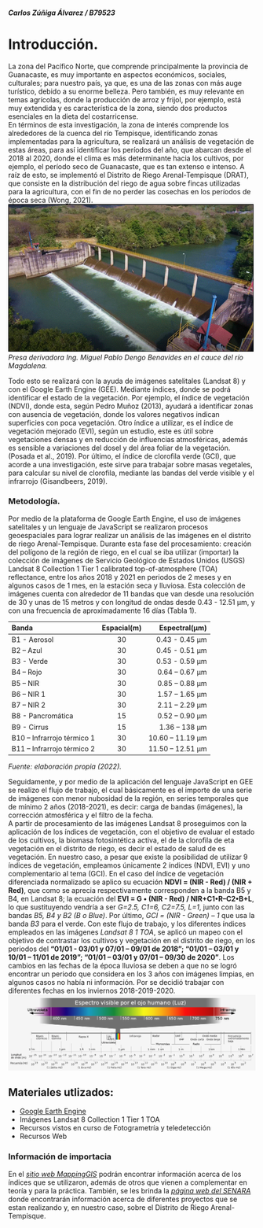 #####                                                                                                                      Carlos Zúñiga Álvarez / B79523
# Introducción.
La zona del Pacífico Norte, que comprende principalmente la provincia de Guanacaste, es muy importante en aspectos económicos, sociales, culturales; para nuestro país, ya que, es una de las zonas con más auge turístico, debido a su enorme belleza. Pero también, es muy relevante en temas agrícolas, donde la producción de arroz y frijol, por ejemplo, está muy extendida y es característica de la zona, siendo dos productos esenciales en la dieta del costarricense.  
En términos de esta investigación, la zona de interés comprende los alrededores de la cuenca del río Tempisque, identificando zonas implementadas para la agricultura, se realizará un análisis de vegetación de estas áreas, para así identificar los períodos del año, que abarcan desde el 2018 al 2020, donde el clima es más determinante hacia los cultivos, por ejemplo, el período seco de Guanacaste, que es tan extenso e intenso. A raíz de esto, se implementó el Distrito de Riego Arenal-Tempisque (DRAT), que consiste en la distribución del riego de agua sobre fincas utilizadas para la agricultura, con el fin de no perder las cosechas en los períodos de época seca (Wong, 2021).   
<img src="Riego.jpg" width="500" height="300">  
_Presa derivadora Ing. Miguel Pablo Dengo Benavides en el cauce del río Magdalena._

Todo esto se realizará con la ayuda de imágenes satelitales (Landsat 8) y con el Google Earth Engine (GEE). Mediante índices, donde se podrá identificar el estado de la vegetación. Por ejemplo, el índice de vegetación (NDVI), donde esta, según Pedro Muñoz (2013), ayudará a identificar zonas con ausencia de vegetación, donde los valores negativos indican superficies con poca vegetación. Otro índice a utilizar, es el índice de vegetación mejorado (EVI), según un estudio, este es útil sobre vegetaciones densas y en reducción de influencias atmosféricas, además es sensible a variaciones del dosel y del área foliar de la vegetación. (Posada et al., 2019). Por último, el índice de clorofila verde (GCI), que acorde a una investigación, este sirve para trabajar sobre masas vegetales, para calcular su nivel de clorofila, mediante las bandas del verde visible y el infrarrojo (Gisandbeers, 2019).  

### Metodología.
 Por medio de la plataforma de Google Earth Engine, el uso de imágenes satelitales y un lenguaje de JavaScript se realizaron procesos geoespaciales para lograr realizar un análisis de las imágenes en el distrito de riego Arenal-Tempisque. Durante esta fase del procesamiento: creación del polígono de la región de riego, en el cual se iba utilizar (importar) la colección de imágenes de Servicio Geológico de Estados Unidos (USGS) Landsat 8 Collection 1 Tier 1 calibrated top-of-atmosphere (TOA) reflectance, entre los años 2018 y 2021 en periodos de 2 meses y en algunos casos de 1 mes, en la estación seca y lluviosa. Esta colección de imágenes cuenta con alrededor de 11 bandas que van desde una resolución de 30 y unas de 15 metros y con longitud de ondas desde 0.43 - 12.51 µm, y con una frecuencia de aproximadamente 16 días (Tabla 1).  
 
 | **Banda**                  | **Espacial(m)** | **Espectral(µm)** |
 | :---                       |      :----:     |              ---: |   
 | B1 - Aerosol               |        30       |  0.43 - 0.45 µm   |  
 | B2 – Azul	                 |        30	      |  0.45 - 0.51 µm   |
 | B3 - Verde	                |        30       |  0.53 - 0.59 µm   |
 | B4 – Rojo                  |     	  30       | 	0.64 – 0.67 µm   |
 | B5 – NIR	                  |        30     	 |  0.85 – 0.88 µm   |
 | B6 – NIR 1                 |     	  30       |	 1.57 – 1.65 µm   |
 | B7 – NIR 2                 |	       30       |  2.11 – 2.29 µm   |
 | B8 - Pancromática         	|        15       |	 0.52 – 0.90 µm   |
 | B9 - Cirrus	               |        15	      |  1.36 – 138 µm    |
 | B10 – Infrarrojo térmico 1	|        30       |	 10.60 – 11.19 µm |
 | B11 – Infrarrojo térmico 2 |	       30	      |  11.50 – 12.51 µm |  
_Fuente: elaboración propia (2022)._
 
 Seguidamente, y por medio de la aplicación del lenguaje JavaScript en GEE se realizo el flujo de trabajo, el cual básicamente es el importe de una serie de imágenes con menor nubosidad de la región, en series temporales que de mínimo 2 años (2018-2021), es decir: carga de bandas (imágenes), la corrección atmosférica y el filtro de la fecha.  
A partir de procesamiento de las imágenes Landsat 8 proseguimos con la aplicación de los índices de vegetación, con el objetivo de evaluar el estado de los cultivos, la biomasa fotosintética activa, el de la clorofila de eta vegetación en el distrito de riego, es decir el estado de salud de es vegetación. En nuestro caso, a pesar que existe la posibilidad de utilizar 9 índices de vegetación, empleamos únicamente 2 índices (NDVI, EVI) y uno complementario al tema (GCI). En el caso del índice de vegetación diferenciada normalizado se aplico su ecuación **NDVI = (NIR - Red) / (NIR + Red)**, que como se aprecia respectivamente corresponden a la banda B5 y B4, en Landsat 8; la ecuación del __EVI = G • (NIR - Red) / NIR+C1•R–C2•B+L__, lo que sustituyendo vendría a ser *G=2.5, C1=6, C2=7.5, L=1*, junto con las bandas _B5, B4 y B2 (B o Blue)_. Por último, *GCI = (NIR - Green) – 1* que usa la banda _B3_ para el verde.
Con este flujo de trabajo, y los diferentes índices empleados en las imágenes _Landsat 8 1 TOA_, se aplicó un mapeo con el objetivo de contrastar los cultivos y vegetación en el distrito de riego, en los periodos del **“01/01 - 03/01 y 07/01 – 09/01 de 2018”; “01/01 – 03/01 y 10/01 – 11/01 de 2019”; “01/01 – 03/01 y 07/01 – 09/30 de 2020”**. Los cambios en las fechas de la época lluviosa se deben a que no se logró encontrar un periodo que considera en los 3 años con imágenes limpias, en algunos casos no había ni información. Por se decidió trabajar con diferentes fechas en los inviernos 2018-2019-2020.  
![Espectro visible por el ojo humano](Banda.jpg "Imagen de las bandas multiespectrales")  

## Materiales utlizados:
* [Google Earth Engine](https://code.earthengine.google.com/)  
* Imágenes Landsat 8 Collection 1 Tier 1 TOA  
* Recursos vistos en curso de Fotogrametría y teledetección  
* Recursos Web

### Información de importacia
En el *[sitio web MappingGIS](https://mappinggis.com/2020/07/los-6-indices-de-vegetacion-para-completar-el-ndvi/)* podrán encontrar información acerca de los índices que se utilizaron, además de otros que vienen a complementar en teoría y para la práctica.
También, se les brinda la *[página web del SENARA](https://www.senara.or.cr/proyectos/drat/index.aspx)* donde encontrarán información acerca de diferentes proyectos que se estan realizando y, en nuestro caso, sobre el Distrito de Riego Arenal-Tempisque.





